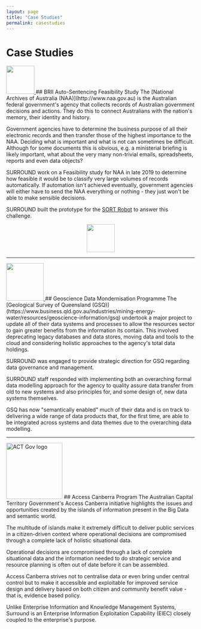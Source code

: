 ```yaml
---
layout: page
title: "Case Studies"
permalink: casestudies
---
```

# Case Studies

<a href="http://www.naa.gov.au">
    <img class="badge" src="images/logo-naa.png" style="height:75px;" />
</a>    
## BRII Auto-Sentencing Feasibility Study
The [National Archives of Australia (NAA)](http://www.naa.gov.au) is the Australian federal government's agency that collects records of Australian government decisions and actions. They do this to connect Australians with the nation's memory, their identity and history. 

Government agencies have to determine the business purpose of all their electronic records and then transfer those of the highest importance to the NAA. Deciding what is important and what is not can sometimes be difficult. Although for some documents this is obvious, e.g. a ministerial briefing is likely important, what about the very many non-trivial emails, spreadsheets, reports and even data objects?

SURROUND work on a Feasibility study for NAA in late 2019 to determine how feasible it would be to classify very large volumes of records automatically. If automation isn't achieved eventually, government agencies will either have to send the NAA everything or nothing - they just won't be able to make sensible decisions.

SURROUND built the prototype for the [SORT Robot](/sort) to answer this challenge.

<div style="text-align:center;">
<a href="/sort"><img class="badge" src="images/icon-sort.png" style="height:75px;" /></a>
</div>

<hr />

<a href="https://www.business.qld.gov.au/industries/mining-energy-water/resources/geoscience-information/gsq">
    <img class="badge" src="images/logo-gsq.jpg" style="height:100px;" />
</a>
## Geoscience Data Mondernisation Programme
The [Geological Survey of Queensland (GSQ)](https://www.business.qld.gov.au/industries/mining-energy-water/resources/geoscience-information/gsq) undertook a major project to update all of their data systems and processes to allow the resources sector to gain greater benefits from the information its contain. This involved deprecating legacy databases and data stores, moving data and tools to the cloud and considering holistic approaches to the agency's total data holdings.

SURROUND was engaged to provide strategic direction for GSQ regarding data governance and management.

SURROUND staff responded with implementing both an overarching formal data modelling approach for the agency to quality assure data transfer from old to new systems and also principles for, and some design of, new data systems themselves.

GSQ has now "semantically enabled" much of their data and is on track to delivering a wide range of data products that, for the first time, are able to be integrated across systems and data themes due to the overarching data modelling.

<hr />
<img class="badge" src="images/logo-actgov.png" alt="ACT Gov logo" style="width:150px;" />
## Access Canberra Program
The Australian Capital Territory Government's Access Canberra initiative highlights the issues and opportunities created by the islands of information present in the Big Data and semantic world.

The multitude of islands make it extremely difficult to deliver public services in a citizen-driven context where operational decisions are compromised through a complete lack of holistic situational data.

Operational decisions are compromised through a lack of complete situational data and the information needed to do strategic service and resource planning is often out of date before it can be assembled.

Access Canberra strives not to centralise data or even bring under central control but to make it accessible and exploitable for improved service design and delivery based on both citizen and community benefit value - that is, evidence based policy.

Unlike Enterprise Information and Knowledge Management Systems, Surround is an Enterprise Information Exploitation Capability (EIEC) closely coupled to the enterprise's purpose.
